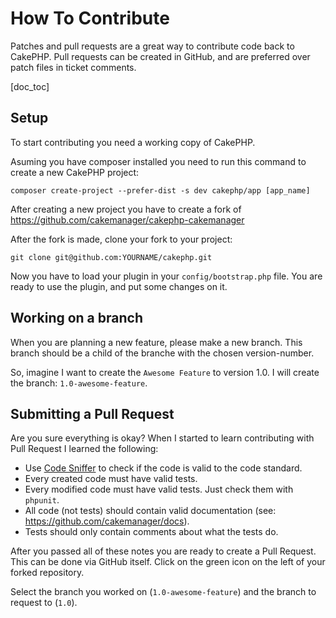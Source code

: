 How To Contribute
=================

Patches and pull requests are a great way to contribute code back to CakePHP. 
Pull requests can be created in GitHub, and are preferred over patch files in ticket comments.

[doc_toc]

Setup
-----

To start contributing you need a working copy of CakePHP. 

Asuming you have composer installed you need to run this command to create a new CakePHP project:

	composer create-project --prefer-dist -s dev cakephp/app [app_name]
	
After creating a new project you have to create a fork of https://github.com/cakemanager/cakephp-cakemanager

After the fork is made, clone your fork to your project:

	git clone git@github.com:YOURNAME/cakephp.git
	
Now you have to load your plugin in your `config/bootstrap.php` file. You are ready to use the plugin, and put some changes on it.


Working on a branch
-------------------

When you are planning a new feature, please make a new branch. This branch should be a child of the branche with the chosen version-number.

So, imagine I want to create the `Awesome Feature` to version 1.0. I will create the branch: `1.0-awesome-feature`.


Submitting a Pull Request
-----------------------

Are you sure everything is okay? When I started to learn contributing with Pull Request I learned the following:

- Use [Code Sniffer](https://github.com/cakephp/cakephp-codesniffer) to check if the code is valid to the code standard.
- Every created code must have valid tests.
- Every modified code must have valid tests. Just check them with `phpunit`.
- All code (not tests) should contain valid documentation (see: https://github.com/cakemanager/docs).
- Tests should only contain comments about what the tests do.

After you passed all of these notes you are ready to create a Pull Request. This can be done via GitHub itself.
Click on the green icon on the left of your forked repository. 

Select the branch you worked on (`1.0-awesome-feature`) and the branch to request to (`1.0`).
